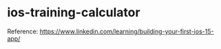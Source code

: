 # ios-training-calculator
Reference: https://www.linkedin.com/learning/building-your-first-ios-15-app/
